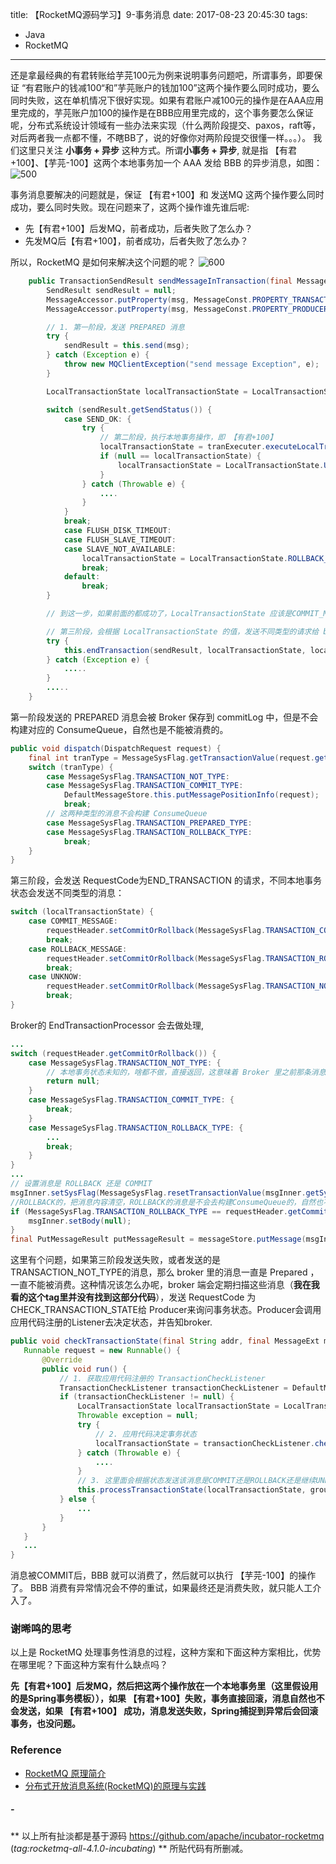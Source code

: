 title: 【RocketMQ源码学习】9-事务消息
date: 2017-08-23 20:45:30
tags:
- Java
- RocketMQ
---
还是拿最经典的有君转账给芋芫100元为例来说明事务问题吧，所谓事务，即要保证 “有君账户的钱减100“和”芋芫账户的钱加100”这两个操作要么同时成功，要么同时失败，这在单机情况下很好实现。如果有君账户减100元的操作是在AAA应用里完成的，芋芫账户加100的操作是在BBB应用里完成的，这个事务要怎么保证呢，分布式系统设计领域有一些办法来实现（什么两阶段提交、paxos，raft等，对后两者我一点都不懂，不瞎BB了，说的好像你对两阶段提交很懂一样。。。）。 
我们这里只关注 **小事务 + 异步** 这种方式。所谓**小事务 + 异步**, 就是指 【有君+100】、【芋芫-100】这两个本地事务加一个 AAA 发给 BBB 的异步消息，如图：
![500](/images/【RocketMQ源码学习】9-事务消息_1.png)
<!--more-->
事务消息要解决的问题就是，保证 【有君+100】和 发送MQ 这两个操作要么同时成功，要么同时失败。现在问题来了，这两个操作谁先谁后呢:
* 先【有君+100】后发MQ，前者成功，后者失败了怎么办？
* 先发MQ后【有君+100】，前者成功，后者失败了怎么办？

所以，RocketMQ 是如何来解决这个问题的呢？ 
![600](/images/【RocketMQ源码学习】9-事务消息_2.png)

```java
    public TransactionSendResult sendMessageInTransaction(final Message msg, final LocalTransactionExecuter tranExecuter, final Object arg){
        SendResult sendResult = null;
        MessageAccessor.putProperty(msg, MessageConst.PROPERTY_TRANSACTION_PREPARED, "true");
        MessageAccessor.putProperty(msg, MessageConst.PROPERTY_PRODUCER_GROUP, this.defaultMQProducer.getProducerGroup());

        // 1. 第一阶段，发送 PREPARED 消息
        try {
            sendResult = this.send(msg);
        } catch (Exception e) {
            throw new MQClientException("send message Exception", e);
        }

        LocalTransactionState localTransactionState = LocalTransactionState.UNKNOW;

        switch (sendResult.getSendStatus()) {
            case SEND_OK: {
                try {
                    // 第二阶段，执行本地事务操作，即 【有君+100】
                    localTransactionState = tranExecuter.executeLocalTransactionBranch(msg, arg);
                    if (null == localTransactionState) {
                        localTransactionState = LocalTransactionState.UNKNOW;
                    }
                } catch (Throwable e) {
                    ....
                }
            }
            break;
            case FLUSH_DISK_TIMEOUT:
            case FLUSH_SLAVE_TIMEOUT:
            case SLAVE_NOT_AVAILABLE:
                localTransactionState = LocalTransactionState.ROLLBACK_MESSAGE;
                break;
            default:
                break;
        }

        // 到这一步，如果前面的都成功了，LocalTransactionState 应该是COMMIT_MESSAGE, 否则应该是 ROLLBACK_MESSAGE 或 UNKNOWN

        // 第三阶段，会根据 LocalTransactionState 的值，发送不同类型的请求给 broker 去确认第一阶段发的消息。
        try {
            this.endTransaction(sendResult, localTransactionState, localException);
        } catch (Exception e) {
            .....
        }
        .....
    }
```
第一阶段发送的 PREPARED 消息会被 Broker 保存到 commitLog 中，但是不会构建对应的 ConsumeQueue，自然也是不能被消费的。
```java
public void dispatch(DispatchRequest request) {
    final int tranType = MessageSysFlag.getTransactionValue(request.getSysFlag());
    switch (tranType) {
        case MessageSysFlag.TRANSACTION_NOT_TYPE:
        case MessageSysFlag.TRANSACTION_COMMIT_TYPE:
            DefaultMessageStore.this.putMessagePositionInfo(request);
            break;
        // 这两种类型的消息不会构建 ConsumeQueue    
        case MessageSysFlag.TRANSACTION_PREPARED_TYPE:
        case MessageSysFlag.TRANSACTION_ROLLBACK_TYPE:
            break;
    }
}
```

第三阶段，会发送 RequestCode为END_TRANSACTION 的请求，不同本地事务状态会发送不同类型的消息：
```java
switch (localTransactionState) {
    case COMMIT_MESSAGE:
        requestHeader.setCommitOrRollback(MessageSysFlag.TRANSACTION_COMMIT_TYPE);
        break;
    case ROLLBACK_MESSAGE:
        requestHeader.setCommitOrRollback(MessageSysFlag.TRANSACTION_ROLLBACK_TYPE);
        break;
    case UNKNOW:
        requestHeader.setCommitOrRollback(MessageSysFlag.TRANSACTION_NOT_TYPE);
        break;
}
```
Broker的 EndTransactionProcessor 会去做处理,

```java
...
switch (requestHeader.getCommitOrRollback()) {
    case MessageSysFlag.TRANSACTION_NOT_TYPE: {
        // 本地事务状态未知的，啥都不做，直接返回，这意味着 Broker 里之前那条消息一直是 PREPARED 状态
        return null;
    }
    case MessageSysFlag.TRANSACTION_COMMIT_TYPE: {
        break;
    }
    case MessageSysFlag.TRANSACTION_ROLLBACK_TYPE: {
        ...
        break;
    }
}
...
// 设置消息是 ROLLBACK 还是 COMMIT
msgInner.setSysFlag(MessageSysFlag.resetTransactionValue(msgInner.getSysFlag(), requestHeader.getCommitOrRollback()));
//ROLLBACK的，把消息内容清空，ROLLBACK的消息是不会去构建ConsumeQueue的，自然也不会被消费
if (MessageSysFlag.TRANSACTION_ROLLBACK_TYPE == requestHeader.getCommitOrRollback()) {
    msgInner.setBody(null);
}
final PutMessageResult putMessageResult = messageStore.putMessage(msgInner);

```

这里有个问题，如果第三阶段发送失败，或者发送的是TRANSACTION_NOT_TYPE的消息，那么 broker 里的消息一直是 Prepared ，一直不能被消费。这种情况该怎么办呢，broker 端会定期扫描这些消息（**我在我看的这个tag里并没有找到这部分代码**），发送 RequestCode 为CHECK_TRANSACTION_STATE给 Producer来询问事务状态。Producer会调用应用代码注册的Listener去决定状态，并告知broker.
```java
public void checkTransactionState(final String addr, final MessageExt msg, final CheckTransactionStateRequestHeader header) {
   Runnable request = new Runnable() {
       @Override
       public void run() {
           // 1. 获取应用代码注册的 TransactionCheckListener
           TransactionCheckListener transactionCheckListener = DefaultMQProducerImpl.this.checkListener();
           if (transactionCheckListener != null) {
               LocalTransactionState localTransactionState = LocalTransactionState.UNKNOW;
               Throwable exception = null;
               try {
                   // 2. 应用代码决定事务状态
                   localTransactionState = transactionCheckListener.checkLocalTransactionState(message);
               } catch (Throwable e) {
                   ....
               }
               // 3. 这里面会根据状态发送该消息是COMMIT还是ROLLBACK还是继续UNKONWN
               this.processTransactionState(localTransactionState, group, exception);
           } else {
               ...
           }
       }
   }
   ...
}
```

消息被COMMIT后，BBB 就可以消费了，然后就可以执行 【芋芫-100】的操作了。 BBB 消费有异常情况会不停的重试，如果最终还是消费失败，就只能人工介入了。

### **谢晞鸣的思考**
以上是 RocketMQ 处理事务性消息的过程，这种方案和下面这种方案相比，优势在哪里呢？下面这种方案有什么缺点吗？

 **先【有君+100】后发MQ，然后把这两个操作放在一个本地事务里（这里假设用的是Spring事务模板）），如果 【有君+100】失败，事务直接回滚，消息自然也不会发送，如果 【有君+100】 成功，消息发送失败，Spring捕捉到异常后会回滚事务，也没问题。**



### **Reference**
* [RocketMQ 原理简介](http://alibaba.github.io/RocketMQ-docs/document/design/RocketMQ_design.pdf)
* [分布式开放消息系统(RocketMQ)的原理与实践](http://www.jianshu.com/p/453c6e7ff81c)

##### -
** 以上所有扯淡都是基于源码 https://github.com/apache/incubator-rocketmq (*tag:rocketmq-all-4.1.0-incubating*)  ** 所贴代码有所删减。

<style>
img[title="200"] {
  width:200px;
  display: block;
}

img[title="300"] {
  width:300px;
  width:300px;
  display: block;
}
img[title="500"] {
  width:500px;
  display: block;
}
img[title="600"] {
  width:600px;
  display: block;
}
</style>
